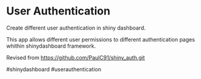 # User Authentication #

Create different user authentication in shiny dashboard. 

This app allows different user permissions to different authentication pages whithin shinydashboard framework.

Revised from https://github.com/PaulC91/shiny_auth.git

#shinydashboard #userauthentication
